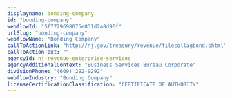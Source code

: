 ```yaml
---
displayname: bonding-company
id: "bonding-company"
webflowId: "5f7729698075e831d2a8d96f"
urlSlug: "bonding-company"
webflowName: "Bonding Company"
callToActionLink: "http://nj.gov/treasury/revenue/filecollagbond.shtml"
callToActionText: ""
agencyId: nj-revenue-enterprise-services
agencyAdditionalContext: "Business Services Bureau Corporate"
divisionPhone: "(609) 292-9292"
webflowIndustry: "Bonding Company"
licenseCertificationClassification: "CERTIFICATE OF AUTHORITY"
---
```

